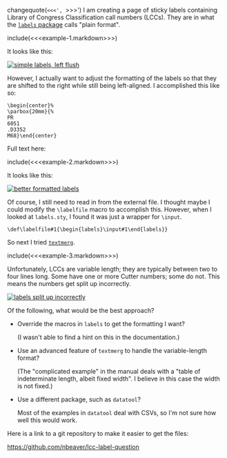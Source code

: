 changequote(`<<<', `>>>')
I am creating a page of sticky labels containing Library of Congress Classification call numbers (LCCs). They are in what the [`labels` package](https://www.ctan.org/pkg/labels) calls "plain format".

include(<<<example-1.markdown>>>)

It looks like this:

[![simple labels, left flush][1]][1]

However, I actually want to adjust the formatting of the labels so that they are shifted to the right while still being left-aligned. I accomplished this like so:

    \begin{center}%
    \parbox{20mm}{%
    PR
    6051
    .D3352
    M68}\end{center}

Full text here:

include(<<<example-2.markdown>>>)

It looks like this:

[![better formatted labels][2]][2]

Of course, I still need to read in from the external file. I thought maybe I could modify the `\labelfile` macro to accomplish this. However, when I looked at `labels.sty`, I found it was just a wrapper for `\input`.

    \def\labelfile#1{\begin{labels}\input#1\end{labels}}

So next I tried [`textmerg`](https://www.ctan.org/pkg/textmerg).

include(<<<example-3.markdown>>>)

Unfortunately, LCCs are variable length; they are typically between two to four lines long. Some have one or more Cutter numbers; some do not. This means the numbers get split up incorrectly.

[![labels split up incorrectly][3]][3]

Of the following, what would be the best approach?

- Override the macros in `labels` to get the formatting I want?

  (I wasn't able to find a hint on this in the documentation.)

- Use an advanced feature of `textmerg` to handle the variable-length format?

  (The "complicated example" in the manual deals with a "table of indeterminate length, albeit fixed width". I believe in this case the width is not fixed.)

- Use a different package, such as `datatool`?

  Most of the examples in `datatool` deal with CSVs, so I'm not sure how well this would work.

Here is a link to a git repository to make it easier to get the files:

https://github.com/nbeaver/lcc-label-question


  [1]: https://i.stack.imgur.com/7hLhA.png
  [2]: https://i.stack.imgur.com/UdduQ.png
  [3]: https://i.stack.imgur.com/rzXjY.png
